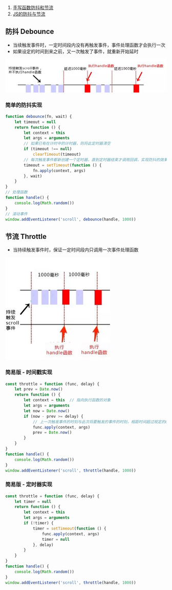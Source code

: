 1. [手写函数防抖和节流](https://www.bilibili.com/video/BV1pQ4y1M71e)
2. [JS的防抖与节流](https://mp.weixin.qq.com/s/Vkshf-nEDwo2ODUJhxgzVA)

## 防抖 Debounce

- 当续触发事件时，一定时间段内没有再触发事件，事件处理函数才会执行一次
- 如果设定的时间到来之前，又一次触发了事件，就重新开始延时

![image-20200616205028745](image-20200616205028745.png)

### 简单的防抖实现

```javascript
function debounce(fn, wait) {
    let timeout = null
    return function () {
        let context = this
        let args = arguments
        // 如果已有在计时中的计时器，则将此定时器清空
        if (timeout !== null)
            clearTimeout(timeout)
        // 每次触发事件都新创建一个定时器，直到定时器结束才调用回调，实现防抖的效果
        timeout = setTimeout(function () {
            fn.apply(context, args)
        }, wait)
    }
}
// 处理函数
function handle() {
    console.log(Math.random())
}
// 滚动事件
window.addEventListener('scroll', debounce(handle, 1000))
```

## 节流 Throttle

- 当持续触发事件时，保证一定时间段内只调用一次事件处理函数

![image-20200616205714417](image-20200616205714417.png)

### 简易版 - 时间戳实现

```javascript
const throttle = function (func, delay) {
    let prev = Date.now()
    return function () {
        let context = this	// 指向执行函数的对象
        let args = arguments
        let now = Date.now()
        if (now - prev >= delay) {
            // 上一次触发事件的时刻与此次将要触发的事件的时刻，相距时间超过规定的delay，才会执行回调
            func.apply(context, args)
            prev = Date.now()
        }
    }
}
function handle() {
    console.log(Math.random())
}
window.addEventListener('scroll', throttle(handle, 1000))
```

### 简易版 - 定时器实现

```javascript
const throttle = function (func, delay) {
    let timer = null
    return function () {
        let context = this
        let args = arguments
        if (!timer) {
            timer = setTimeout(function () {
                func.apply(context, args)
                timer = null
            }, delay)
        }
    }
}
function handle() {
    console.log(Math.random())
}
window.addEventListener('scroll', throttle(handle, 1000))
```

